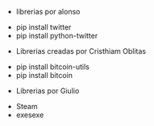 

* librerias por alonso
 
 - pip install twitter
 - pip install python-twitter

* Librerias creadas por Cristhiam Oblitas
- pip install bitcoin-utils
- pip install bitcoin 
 
 * Librerias por Giulio

 - Steam
 - exesexe
